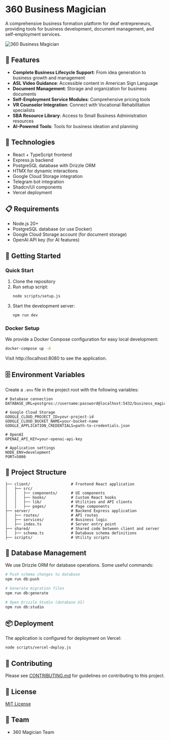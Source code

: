 # 360 Business Magician

A comprehensive business formation platform for deaf entrepreneurs, providing tools for business development, document management, and self-employment services.

![360 Business Magician](https://360businessmagician.mbtquniverse.com/images/logo.png)

## 🚀 Features

- **Complete Business Lifecycle Support**: From idea generation to business growth and management
- **ASL Video Guidance**: Accessible content in American Sign Language
- **Document Management**: Storage and organization for business documents
- **Self-Employment Service Modules**: Comprehensive pricing tools
- **VR Counselor Integration**: Connect with Vocational Rehabilitation specialists
- **SBA Resource Library**: Access to Small Business Administration resources
- **AI-Powered Tools**: Tools for business ideation and planning

## 🔧 Technologies

- React + TypeScript frontend
- Express.js backend
- PostgreSQL database with Drizzle ORM
- HTMX for dynamic interactions
- Google Cloud Storage integration
- Telegram bot integration
- Shadcn/UI components
- Vercel deployment

## 📋 Requirements

- Node.js 20+
- PostgreSQL database (or use Docker)
- Google Cloud Storage account (for document storage)
- OpenAI API key (for AI features)

## 🏁 Getting Started

### Quick Start

1. Clone the repository
2. Run setup script:
   ```bash
   node scripts/setup.js
   ```
3. Start the development server:
   ```bash
   npm run dev
   ```

### Docker Setup

We provide a Docker Compose configuration for easy local development:

```bash
docker-compose up -d
```

Visit http://localhost:8080 to see the application.

## 🗄️ Environment Variables

Create a `.env` file in the project root with the following variables:

```
# Database connection
DATABASE_URL=postgres://username:password@localhost:5432/business_magician

# Google Cloud Storage
GOOGLE_CLOUD_PROJECT_ID=your-project-id
GOOGLE_CLOUD_BUCKET_NAME=your-bucket-name
GOOGLE_APPLICATION_CREDENTIALS=path-to-credentials.json

# OpenAI
OPENAI_API_KEY=your-openai-api-key

# Application settings
NODE_ENV=development
PORT=5000
```

## 📂 Project Structure

```
├── client/                  # Frontend React application
│   ├── src/
│   │   ├── components/      # UI components
│   │   ├── hooks/           # Custom React hooks
│   │   ├── lib/             # Utilities and API clients
│   │   ├── pages/           # Page components
├── server/                  # Backend Express application
│   ├── routes/              # API routes
│   ├── services/            # Business logic
│   ├── index.ts             # Server entry point
├── shared/                  # Shared code between client and server
│   ├── schema.ts            # Database schema definitions
├── scripts/                 # Utility scripts
```

## 🔄 Database Management

We use Drizzle ORM for database operations. Some useful commands:

```bash
# Push schema changes to database
npm run db:push

# Generate migration files
npm run db:generate

# Open Drizzle Studio (database UI)
npm run db:studio
```

## 📦 Deployment

The application is configured for deployment on Vercel:

```bash
node scripts/vercel-deploy.js
```

## 🤝 Contributing

Please see [CONTRIBUTING.md](CONTRIBUTING.md) for guidelines on contributing to this project.

## 📄 License

[MIT License](LICENSE)

## 👥 Team

- 360 Magician Team